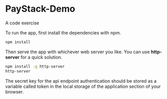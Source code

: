 # PayStack-Demo
A code exercise

To run the app, first install the dependencies with npm.

```bash
npm install
```

Then serve the app with whichever web server you like. You can use **http-server** for a quick solution.

```bash
npm install -g http-server
http-server
```

The secret key for the api endpoint authentication should be stored as a variable called token in the local storage of the application section of your browser.
